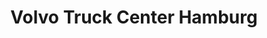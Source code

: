---
title: "Volvo Truck Center Hamburg"
url: /luebeck/volvo-truck-center-hamburg/
shop: Allgemein
---